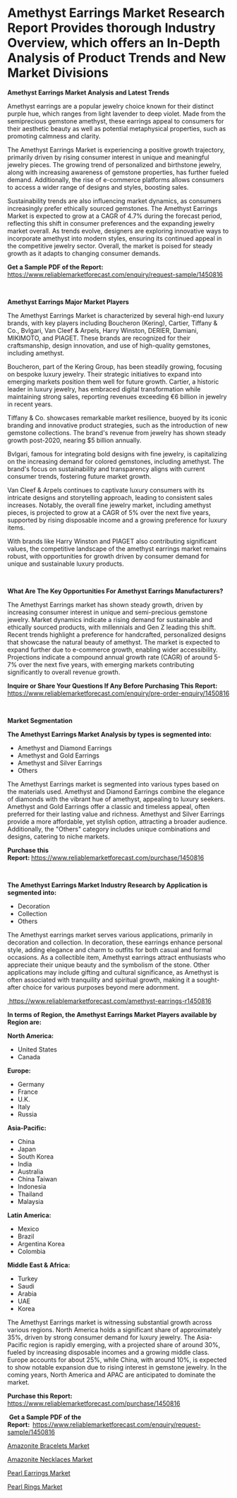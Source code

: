 <p><h1>Amethyst Earrings Market Research Report Provides thorough Industry Overview, which offers an In-Depth Analysis of Product Trends and New Market Divisions</h1></p><p><strong>Amethyst Earrings Market Analysis and Latest Trends</strong></p>
<p><p>Amethyst earrings are a popular jewelry choice known for their distinct purple hue, which ranges from light lavender to deep violet. Made from the semiprecious gemstone amethyst, these earrings appeal to consumers for their aesthetic beauty as well as potential metaphysical properties, such as promoting calmness and clarity.</p><p>The Amethyst Earrings Market is experiencing a positive growth trajectory, primarily driven by rising consumer interest in unique and meaningful jewelry pieces. The growing trend of personalized and birthstone jewelry, along with increasing awareness of gemstone properties, has further fueled demand. Additionally, the rise of e-commerce platforms allows consumers to access a wider range of designs and styles, boosting sales.</p><p>Sustainability trends are also influencing market dynamics, as consumers increasingly prefer ethically sourced gemstones. The Amethyst Earrings Market is expected to grow at a CAGR of 4.7% during the forecast period, reflecting this shift in consumer preferences and the expanding jewelry market overall. As trends evolve, designers are exploring innovative ways to incorporate amethyst into modern styles, ensuring its continued appeal in the competitive jewelry sector. Overall, the market is poised for steady growth as it adapts to changing consumer demands.</p></p>
<p><strong>Get a Sample PDF of the Report:&nbsp;</strong> <a href="https://www.reliablemarketforecast.com/enquiry/request-sample/1450816?utm_campaign=1097&utm_medium=2&utm_source=Github&utm_content=ia&utm_term=08022025&utm_id=amethyst-earrings">https://www.reliablemarketforecast.com/enquiry/request-sample/1450816</a></p>
<p>&nbsp;</p>
<p><strong>Amethyst Earrings Major Market Players</strong></p>
<p><p>The Amethyst Earrings Market is characterized by several high-end luxury brands, with key players including Boucheron (Kering), Cartier, Tiffany & Co., Bvlgari, Van Cleef & Arpels, Harry Winston, DERIER, Damiani, MIKIMOTO, and PIAGET. These brands are recognized for their craftsmanship, design innovation, and use of high-quality gemstones, including amethyst.</p><p>Boucheron, part of the Kering Group, has been steadily growing, focusing on bespoke luxury jewelry. Their strategic initiatives to expand into emerging markets position them well for future growth. Cartier, a historic leader in luxury jewelry, has embraced digital transformation while maintaining strong sales, reporting revenues exceeding €6 billion in jewelry in recent years.</p><p>Tiffany & Co. showcases remarkable market resilience, buoyed by its iconic branding and innovative product strategies, such as the introduction of new gemstone collections. The brand's revenue from jewelry has shown steady growth post-2020, nearing $5 billion annually.</p><p>Bvlgari, famous for integrating bold designs with fine jewelry, is capitalizing on the increasing demand for colored gemstones, including amethyst. The brand's focus on sustainability and transparency aligns with current consumer trends, fostering future market growth.</p><p>Van Cleef & Arpels continues to captivate luxury consumers with its intricate designs and storytelling approach, leading to consistent sales increases. Notably, the overall fine jewelry market, including amethyst pieces, is projected to grow at a CAGR of 5% over the next five years, supported by rising disposable income and a growing preference for luxury items.</p><p>With brands like Harry Winston and PIAGET also contributing significant values, the competitive landscape of the amethyst earrings market remains robust, with opportunities for growth driven by consumer demand for unique and sustainable luxury products.</p></p>
<p>&nbsp;</p>
<p><strong>What Are The Key Opportunities For Amethyst Earrings Manufacturers?</strong></p>
<p><p>The Amethyst Earrings market has shown steady growth, driven by increasing consumer interest in unique and semi-precious gemstone jewelry. Market dynamics indicate a rising demand for sustainable and ethically sourced products, with millennials and Gen Z leading this shift. Recent trends highlight a preference for handcrafted, personalized designs that showcase the natural beauty of amethyst. The market is expected to expand further due to e-commerce growth, enabling wider accessibility. Projections indicate a compound annual growth rate (CAGR) of around 5-7% over the next five years, with emerging markets contributing significantly to overall revenue growth.</p></p>
<p><strong>Inquire or Share Your Questions If Any Before Purchasing This Report:</strong> <a href="https://www.reliablemarketforecast.com/enquiry/pre-order-enquiry/1450816?utm_campaign=1097&utm_medium=2&utm_source=Github&utm_content=ia&utm_term=08022025&utm_id=amethyst-earrings">https://www.reliablemarketforecast.com/enquiry/pre-order-enquiry/1450816</a></p>
<p>&nbsp;</p>
<p><strong>Market Segmentation</strong></p>
<p><strong>The Amethyst Earrings Market Analysis by types is segmented into:</strong></p>
<p><ul><li>Amethyst and Diamond Earrings</li><li>Amethyst and Gold Earrings</li><li>Amethyst and Silver Earrings</li><li>Others</li></ul></p>
<p><p>The Amethyst Earrings market is segmented into various types based on the materials used. Amethyst and Diamond Earrings combine the elegance of diamonds with the vibrant hue of amethyst, appealing to luxury seekers. Amethyst and Gold Earrings offer a classic and timeless appeal, often preferred for their lasting value and richness. Amethyst and Silver Earrings provide a more affordable, yet stylish option, attracting a broader audience. Additionally, the "Others" category includes unique combinations and designs, catering to niche markets.</p></p>
<p><strong>Purchase this Report:&nbsp;</strong><a href="https://www.reliablemarketforecast.com/purchase/1450816?utm_campaign=1097&utm_medium=2&utm_source=Github&utm_content=ia&utm_term=08022025&utm_id=amethyst-earrings">https://www.reliablemarketforecast.com/purchase/1450816</a></p>
<p>&nbsp;</p>
<p><strong>The Amethyst Earrings Market Industry Research by Application is segmented into:</strong></p>
<p><ul><li>Decoration</li><li>Collection</li><li>Others</li></ul></p>
<p><p>The Amethyst earrings market serves various applications, primarily in decoration and collection. In decoration, these earrings enhance personal style, adding elegance and charm to outfits for both casual and formal occasions. As a collectible item, Amethyst earrings attract enthusiasts who appreciate their unique beauty and the symbolism of the stone. Other applications may include gifting and cultural significance, as Amethyst is often associated with tranquility and spiritual growth, making it a sought-after choice for various purposes beyond mere adornment.</p></p>
<p><a href="https://www.reliablemarketforecast.com/amethyst-earrings-r1450816?utm_campaign=1097&utm_medium=2&utm_source=Github&utm_content=ia&utm_term=08022025&utm_id=amethyst-earrings">&nbsp;https://www.reliablemarketforecast.com/amethyst-earrings-r1450816</a></p>
<p><strong>In terms of Region, the Amethyst Earrings Market Players available by Region are:</strong></p>
<p>
    <p> <strong> North America: </strong>
        <ul>
            <li>United States</li>
            <li>Canada</li>
        </ul>
        </p> 
    <p> <strong> Europe: </strong>
        <ul>
            <li>Germany</li>
            <li>France</li>
            <li>U.K.</li>
            <li>Italy</li>
            <li>Russia</li>
        </ul>
        </p> 
    <p> <strong> Asia-Pacific: </strong>
        <ul>
            <li>China</li>
            <li>Japan</li>
            <li>South Korea</li>
            <li>India</li>
            <li>Australia</li>
            <li>China Taiwan</li>
            <li>Indonesia</li>
            <li>Thailand</li>
            <li>Malaysia</li>
        </ul>
        </p> 
    <p> <strong> Latin America: </strong>
        <ul>
            <li>Mexico</li>
            <li>Brazil</li>
            <li>Argentina Korea</li>
            <li>Colombia</li>
        </ul>
        </p> 
    <p> <strong> Middle East & Africa: </strong>
        <ul>
            <li>Turkey</li>
            <li>Saudi</li>
            <li>Arabia</li>
            <li>UAE</li>
            <li>Korea</li>
        </ul>
    </p>
    </p>
<p><p>The Amethyst Earrings market is witnessing substantial growth across various regions. North America holds a significant share of approximately 35%, driven by strong consumer demand for luxury jewelry. The Asia-Pacific region is rapidly emerging, with a projected share of around 30%, fueled by increasing disposable incomes and a growing middle class. Europe accounts for about 25%, while China, with around 10%, is expected to show notable expansion due to rising interest in gemstone jewelry. In the coming years, North America and APAC are anticipated to dominate the market.</p></p>
<p><strong>Purchase this Report: </strong><a href="https://www.reliablemarketforecast.com/purchase/1450816?utm_campaign=1097&utm_medium=2&utm_source=Github&utm_content=ia&utm_term=08022025&utm_id=amethyst-earrings">https://www.reliablemarketforecast.com/purchase/1450816</a></p>
<p>&nbsp;<strong>Get a Sample PDF of the Report:&nbsp;&nbsp;</strong><a href="https://www.reliablemarketforecast.com/enquiry/request-sample/1450816?utm_campaign=1097&utm_medium=2&utm_source=Github&utm_content=ia&utm_term=08022025&utm_id=amethyst-earrings">https://www.reliablemarketforecast.com/enquiry/request-sample/1450816</a></p>
<p><strong></strong></p>
<p><p><a href="https://github.com/gemburaunio/Market-Research-Report-List-1/blob/main/amazonite-bracelets-market.md?utm_campaign=1097&utm_medium=2&utm_source=Github&utm_content=ia&utm_term=08022025&utm_id=amethyst-earrings">Amazonite Bracelets Market</a></p><p><a href="https://github.com/castoriffic/Market-Research-Report-List-5/blob/main/amazonite-necklaces-market.md?utm_campaign=1097&utm_medium=2&utm_source=Github&utm_content=ia&utm_term=08022025&utm_id=amethyst-earrings">Amazonite Necklaces Market</a></p><p><a href="https://github.com/zsibaqalia/Market-Research-Report-List-1/blob/main/pearl-earrings-market.md?utm_campaign=1097&utm_medium=2&utm_source=Github&utm_content=ia&utm_term=08022025&utm_id=amethyst-earrings">Pearl Earrings Market</a></p><p><a href="https://github.com/fiispend/Market-Research-Report-List-1/blob/main/pearl-rings-market.md?utm_campaign=1097&utm_medium=2&utm_source=Github&utm_content=ia&utm_term=08022025&utm_id=amethyst-earrings">Pearl Rings Market</a></p></p>